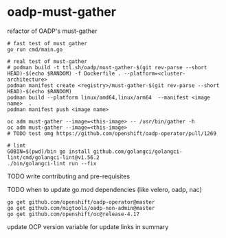 # oadp-must-gather

refactor of OADP's must-gather

```shell
# fast test of must gather
go run cmd/main.go

# real test of must-gather
# podman build -t ttl.sh/oadp/must-gather-$(git rev-parse --short HEAD)-$(echo $RANDOM) -f Dockerfile . --platform=<cluster-architecture>
podman manifest create <registry>/must-gather-$(git rev-parse --short HEAD)-$(echo $RANDOM) 
podman build --platform linux/amd64,linux/arm64  --manifest <image name>  .
podman manifest push <image name>

oc adm must-gather --image=<this-image> -- /usr/bin/gather -h
oc adm must-gather --image=<this-image>
# TODO test omg https://github.com/openshift/oadp-operator/pull/1269

# lint
GOBIN=$(pwd)/bin go install github.com/golangci/golangci-lint/cmd/golangci-lint@v1.56.2
./bin/golangci-lint run --fix
```

TODO write contributing and pre-requisites

TODO when to update go.mod dependencies (like velero, oadp, nac)
```
go get github.com/openshift/oadp-operator@master
go get github.com/migtools/oadp-non-admin@master
go get github.com/openshift/oc@release-4.17
```

update OCP version variable for update links in summary
